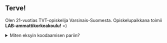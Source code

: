 ## Terve!

Olen 21-vuotias TVT-opiskelija Varsinais-Suomesta. Opiskelupaikkana toimii **LAB-ammattikorkeakoulu!** =)

<details>
  <summary>Miten eksyin koodaamisen pariin?</summary>
  
    Kiinnostus koodaamisesta lähti vuoden 2018 alussa, jolloin törmäsin suomalaiseen roolipeliyhteisöön GTA V pelissä. Kyseiseen peliin sai asennettua [FiveM](https://fivem.net) nimisen modin, joka mahdollisti online palvelimien tekemisen modatulla pohjalla. Hyvin nopeasti aloinkin omaa palvelinta jo koodaamaan. Skriptit, joita FiveM käyttää, kirjoitetaan pääsääntöisesti .lua tai .js kielillä. Viimeiset 7-vuotta olenkin siis pyöritellyt suurimmaksi osaksi javascriptiä tai luaa. Tietokantoja on samasta syystä päässyt opettelemaan samat seitsemän vuotta. Nykyään FiveM on jo hyvin tunnettu alusta. Itseasiassa viimeisin pelipalvelin, jossa olen ollut koodaamassa kasvoi yli _5000_ pelaajan yhteisöksi. Kyseisen [palvelimen](https://palvelinx.fi) suljimme kesällä, mutta nettisivut ovat vielä päällä, jos mielenkiinto heräsi. 

    Siinäpä oli pitkälti tarina siitä, miten ajauduin itseopiskelemaan ohjelmointia seitsemän vuoden ajaksi!
</details>
